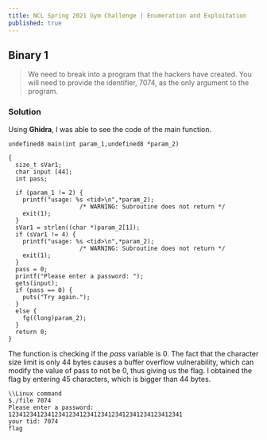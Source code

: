 ```yaml
---
title: NCL Spring 2021 Gym Challenge | Enumeration and Exploitation
published: true
---
```


## [](#header-2) Binary 1

> We need to break into a program that the hackers have created. You will need to provide the identifier, 7074, as the only argument to the program.

### [](#header-3)Solution

Using **Ghidra**, I was able to see the code of the main function.

```
undefined8 main(int param_1,undefined8 *param_2)

{
  size_t sVar1;
  char input [44];
  int pass;
  
  if (param_1 != 2) {
    printf("usage: %s <tid>\n",*param_2);
                    /* WARNING: Subroutine does not return */
    exit(1);
  }
  sVar1 = strlen((char *)param_2[1]);
  if (sVar1 != 4) {
    printf("usage: %s <tid>\n",*param_2);
                    /* WARNING: Subroutine does not return */
    exit(1);
  }
  pass = 0;
  printf("Please enter a password: ");
  gets(input);
  if (pass == 0) {
    puts("Try again.");
  }
  else {
    fg((long)param_2);
  }
  return 0;
}

```

The function is checking if the _pass_ variable is 0.
The fact that the character size limit is only 44 bytes causes a buffer overflow vulnerability, which can modify the value of pass to not be 0, thus giving us the flag.
I obtained the flag by entering 45 characters, which is bigger than 44 bytes.

```Linux
\\Linux command
$./file 7074
Please enter a password: 1234123412341234123412341234123412341234123412341
your tid: 7074
flag
```
